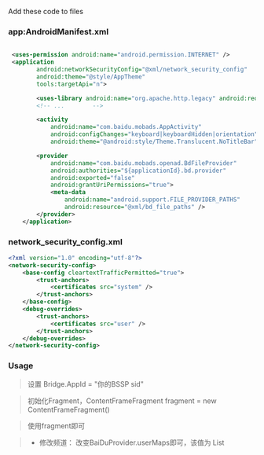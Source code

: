 Add these code to files
 
### app:AndroidManifest.xml

```xml

 <uses-permission android:name="android.permission.INTERNET" />
 <application
        android:networkSecurityConfig="@xml/network_security_config"
        android:theme="@style/AppTheme"
        tools:targetApi="n">

        <uses-library android:name="org.apache.http.legacy" android:required="false" />
        <!-- ...        -->

        <activity
            android:name="com.baidu.mobads.AppActivity"
            android:configChanges="keyboard|keyboardHidden|orientation"
            android:theme="@android:style/Theme.Translucent.NoTitleBar" />

        <provider
            android:name="com.baidu.mobads.openad.BdFileProvider"
            android:authorities="${applicationId}.bd.provider"
            android:exported="false"
            android:grantUriPermissions="true">
            <meta-data
                android:name="android.support.FILE_PROVIDER_PATHS"
                android:resource="@xml/bd_file_paths" />
        </provider>
    </application>

```

### network_security_config.xml

```xml
<?xml version="1.0" encoding="utf-8"?>
<network-security-config>
    <base-config cleartextTrafficPermitted="true">
        <trust-anchors>
            <certificates src="system" />
        </trust-anchors>
    </base-config>
    <debug-overrides>
        <trust-anchors>
            <certificates src="user" />
        </trust-anchors>
    </debug-overrides>
</network-security-config>
```

### Usage

> 设置 Bridge.AppId = "你的BSSP sid" 

> 初始化Fragment，ContentFrameFragment fragment = new ContentFrameFragment()

> 使用fragment即可

> * 修改频道：
    改变BaiDuProvider.userMaps即可，该值为 List<ChannelMap> 


